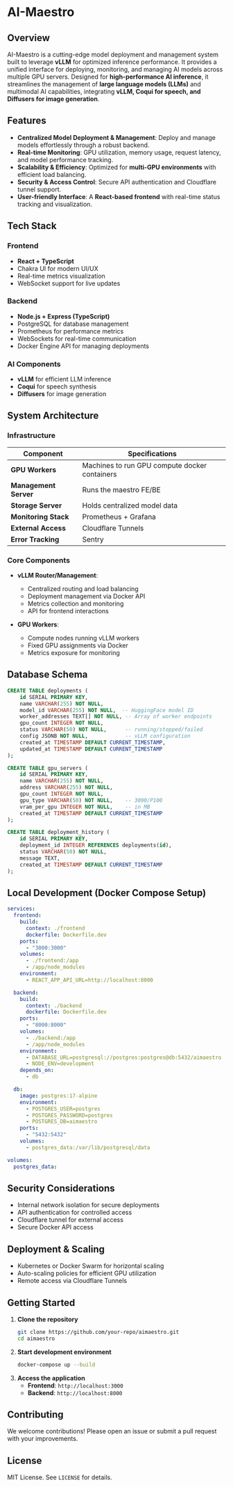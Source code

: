 # AI-Maestro

## Overview

AI-Maestro is a cutting-edge model deployment and management system built to leverage **vLLM** for optimized inference performance. It provides a unified interface for deploying, monitoring, and managing AI models across multiple GPU servers. Designed for **high-performance AI inference**, it streamlines the management of **large language models (LLMs)** and multimodal AI capabilities, integrating **vLLM, Coqui for speech, and Diffusers for image generation**.

## Features

- **Centralized Model Deployment & Management**: Deploy and manage models effortlessly through a robust backend.
- **Real-time Monitoring**: GPU utilization, memory usage, request latency, and model performance tracking.
- **Scalability & Efficiency**: Optimized for **multi-GPU environments** with efficient load balancing.
- **Security & Access Control**: Secure API authentication and Cloudflare tunnel support.
- **User-friendly Interface**: A **React-based frontend** with real-time status tracking and visualization.

## Tech Stack

### **Frontend**
- **React + TypeScript**
- Chakra UI for modern UI/UX
- Real-time metrics visualization
- WebSocket support for live updates

### **Backend**
- **Node.js + Express (TypeScript)**
- PostgreSQL for database management
- Prometheus for performance metrics
- WebSockets for real-time communication
- Docker Engine API for managing deployments

### **AI Components**
- **vLLM** for efficient LLM inference
- **Coqui** for speech synthesis
- **Diffusers** for image generation

## System Architecture

### **Infrastructure**

| Component               | Specifications |
|------------------------|---------------|
| **GPU Workers**        | Machines to run GPU compute docker containers |
| **Management Server**  | Runs the maestro FE/BE |
| **Storage Server**     | Holds centralized model data |
| **Monitoring Stack**   | Prometheus + Grafana |
| **External Access**    | Cloudflare Tunnels |
| **Error Tracking**     | Sentry |

### **Core Components**

- **vLLM Router/Management**:
  - Centralized routing and load balancing
  - Deployment management via Docker API
  - Metrics collection and monitoring
  - API for frontend interactions

- **GPU Workers**:
  - Compute nodes running vLLM workers
  - Fixed GPU assignments via Docker
  - Metrics exposure for monitoring

## Database Schema

```sql
CREATE TABLE deployments (
    id SERIAL PRIMARY KEY,
    name VARCHAR(255) NOT NULL,
    model_id VARCHAR(255) NOT NULL,  -- HuggingFace model ID
    worker_addresses TEXT[] NOT NULL, -- Array of worker endpoints
    gpu_count INTEGER NOT NULL,
    status VARCHAR(50) NOT NULL,      -- running/stopped/failed
    config JSONB NOT NULL,            -- vLLM configuration
    created_at TIMESTAMP DEFAULT CURRENT_TIMESTAMP,
    updated_at TIMESTAMP DEFAULT CURRENT_TIMESTAMP
);

CREATE TABLE gpu_servers (
    id SERIAL PRIMARY KEY,
    name VARCHAR(255) NOT NULL,
    address VARCHAR(255) NOT NULL,
    gpu_count INTEGER NOT NULL,
    gpu_type VARCHAR(50) NOT NULL,    -- 3090/P100
    vram_per_gpu INTEGER NOT NULL,    -- in MB
    created_at TIMESTAMP DEFAULT CURRENT_TIMESTAMP
);

CREATE TABLE deployment_history (
    id SERIAL PRIMARY KEY,
    deployment_id INTEGER REFERENCES deployments(id),
    status VARCHAR(50) NOT NULL,
    message TEXT,
    created_at TIMESTAMP DEFAULT CURRENT_TIMESTAMP
);
```

## **Local Development (Docker Compose Setup)**

```yaml
services:
  frontend:
    build:
      context: ./frontend
      dockerfile: Dockerfile.dev
    ports:
      - "3000:3000"
    volumes:
      - ./frontend:/app
      - /app/node_modules
    environment:
      - REACT_APP_API_URL=http://localhost:8000

  backend:
    build:
      context: ./backend
      dockerfile: Dockerfile.dev
    ports:
      - "8000:8000"
    volumes:
      - ./backend:/app
      - /app/node_modules
    environment:
      - DATABASE_URL=postgresql://postgres:postgres@db:5432/aimaestro
      - NODE_ENV=development
    depends_on:
      - db

  db:
    image: postgres:17-alpine
    environment:
      - POSTGRES_USER=postgres
      - POSTGRES_PASSWORD=postgres
      - POSTGRES_DB=aimaestro
    ports:
      - "5432:5432"
    volumes:
      - postgres_data:/var/lib/postgresql/data

volumes:
  postgres_data:
```

## **Security Considerations**
- Internal network isolation for secure deployments
- API authentication for controlled access
- Cloudflare tunnel for external access
- Secure Docker API access

## **Deployment & Scaling**
- Kubernetes or Docker Swarm for horizontal scaling
- Auto-scaling policies for efficient GPU utilization
- Remote access via Cloudflare Tunnels

## **Getting Started**

1. **Clone the repository**
   ```bash
   git clone https://github.com/your-repo/aimaestro.git
   cd aimaestro
   ```
2. **Start development environment**
   ```bash
   docker-compose up --build
   ```
3. **Access the application**
   - **Frontend**: `http://localhost:3000`
   - **Backend**: `http://localhost:8000`

## **Contributing**
We welcome contributions! Please open an issue or submit a pull request with your improvements.

## **License**
MIT License. See `LICENSE` for details.

